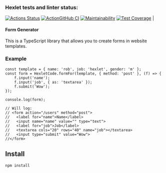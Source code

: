 ### Hexlet tests and linter status:
[![Actions Status](https://github.com/JaroslavRusanov/typescript-project-81/actions/workflows/hexlet-check.yml/badge.svg)](https://github.com/JaroslavRusanov/typescript-project-81/actions) [![ActionGitHub CI](https://github.com/JaroslavRusanov/typescript-project-81/actions/workflows/ActionGitHubCI.yaml/badge.svg)](https://github.com/JaroslavRusanov/typescript-project-81/actions/workflows/ActionGitHubCI.yaml) [![Maintainability](https://api.codeclimate.com/v1/badges/3e9956e5c44dcec56f24/maintainability)](https://codeclimate.com/github/JaroslavRusanov/typescript-project-81/maintainability) [![Test Coverage](https://api.codeclimate.com/v1/badges/3e9956e5c44dcec56f24/test_coverage)](https://codeclimate.com/github/JaroslavRusanov/typescript-project-81/test_coverage) |


#### Form Generator

This is a TypeScript library that allows you to create forms in website templates.

### Example
```
const template = { name: 'rob', job: 'hexlet', gender: 'm' };
const form = HexletCode.formFor(template, { method: 'post' }, (f) => {
    f.input('name');
    f.input('job', { as: 'textarea' });
    f.submit('Wow');
});

console.log(form);

// Will log:
// <form action="/users" method="post">
//   <label for="name">Name</label>
//   <input name="name" value="" type="text">
//   <label for="job">Job</label>
//   <textarea cols="20" rows="40" name="job"></textarea>
//   <input type="submit" value="Wow">
//</form>
```

## Install
```
npm install
```

